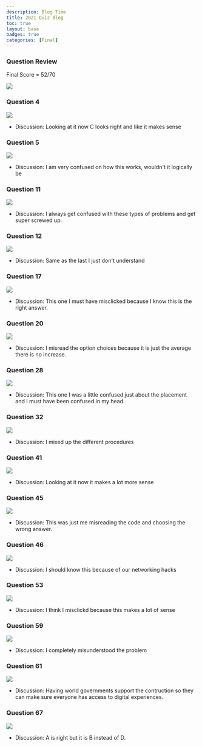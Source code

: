 ```yaml
---
description: Blog Time
title: 2021 Quiz Blog
toc: true 
layout: base
badges: true
categories: [Final]
---
```


### Question Review

Final Score = 52/70

![]({{site.baseurl}}/images/score1.png)

### Question 4

![]({{site.baseurl}}/images/q4.png)

- Discussion: Looking at it now C looks right and like it makes sense

### Question 5

![]({{site.baseurl}}/images/q5.png)

- Discussion: I am very confused on how this works, wouldn't it logically be

### Question 11

![]({{site.baseurl}}/images/q11.png)

- Discussion: I always get confused with these types of problems and get super screwed up.

### Question 12

![]({{site.baseurl}}/images/q12.png)

- Discussion: Same as the last I just don't understand

### Question 17

![]({{site.baseurl}}/images/q17.png)

- Discussion: This one I must have misclicked because I know this is the right answer.

### Question 20

![]({{site.baseurl}}/images/q20.png)

- Discussion: I misread the option choices because it is just the average there is no increase.

### Question 28

![]({{site.baseurl}}/images/q28.png)

- Discussion: This one I was a little confused just about the placement and I must have been confused in my head.

### Question 32

![]({{site.baseurl}}/images/q32.png)

- Discussion: I mixed up the different procedures

### Question 41

![]({{site.baseurl}}/images/q41.png)

- Discussion: Looking at it now it makes a lot more sense
### Question 45

![]({{site.baseurl}}/images/q45.png)

- Discussion: This was just me misreading the code and choosing the wrong answer.

### Question 46

![]({{site.baseurl}}/images/q46.png)

- Discussion: I should know this because of our networking hacks

### Question 53

![]({{site.baseurl}}/images/q53.png)

- Discussion: I think I misclickd because this makes a lot of sense

### Question 59

![]({{site.baseurl}}/images/q59.png)

- Discussion: I completely misunderstood the problem

### Question 61

![]({{site.baseurl}}/images/q61.png)

- Discussion: Having world governments support the contruction so they can make sure everyone has access to digital experiences.

### Question 67

![]({{site.baseurl}}/images/q67.png)

- Discussion: A is right but it is B instead of D.


